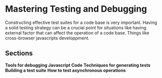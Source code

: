 # Mastering Testing and Debugging

Constructing effective test suites for a code base is very important. Having a solid testing strategy can be a crucial point for situations like having external factor that can affect the operation of a code base. Things like cross-browser javascripts developpment.

## Sections

**Tools for debugging Javascript Code**
**Techniques for generating tests**
**Building a test suite**
**How to test asynchronous operations**